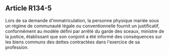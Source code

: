Article R134-5
----
Lors de sa demande d'immatriculation, la personne physique mariée sous un régime
de communauté légale ou conventionnelle fournit un justificatif, conformément au
modèle défini par arrêté du garde des sceaux, ministre de la justice,
établissant que son conjoint a été informé des conséquences sur les biens
communs des dettes contractées dans l'exercice de sa profession.
